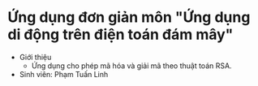# Ứng dụng đơn giản môn "Ứng dụng di động trên điện toán đám mây"
+ Giới thiệu
  - Ứng dụng cho phép mã hóa và giải mã theo thuật toán RSA.
+ Sinh viên: Phạm Tuấn Linh 
